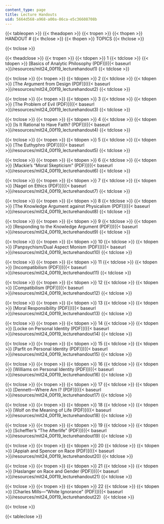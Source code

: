 ```yaml
---
content_type: page
title: Lecture Handouts
uid: 5664d568-a968-a00a-86ca-e5c36608708b
---
```


{{< tableopen >}}
{{< theadopen >}}
{{< tropen >}}
{{< thopen >}}
HANDOUT #
{{< thclose >}}
{{< thopen >}}
TOPICS
{{< thclose >}}

{{< trclose >}}

{{< theadclose >}}
{{< tropen >}}
{{< tdopen >}}
1
{{< tdclose >}}
{{< tdopen >}}
[Basics of Analytic Philosophy (PDF)]({{< baseurl >}}/resources/mit24_00f19_lecturehandout1)
{{< tdclose >}}

{{< trclose >}}
{{< tropen >}}
{{< tdopen >}}
2
{{< tdclose >}}
{{< tdopen >}}
[The Argument from Design (PDF)]({{< baseurl >}}/resources/mit24_00f19_lecturehandout2)
{{< tdclose >}}

{{< trclose >}}
{{< tropen >}}
{{< tdopen >}}
3
{{< tdclose >}}
{{< tdopen >}}
[The Problem of Evil (PDF)]({{< baseurl >}}/resources/mit24_00f19_lecturehandout3)
{{< tdclose >}}

{{< trclose >}}
{{< tropen >}}
{{< tdopen >}}
4
{{< tdclose >}}
{{< tdopen >}}
[Is It Rational to Have Faith? (PDF)]({{< baseurl >}}/resources/mit24_00f19_lecturehandout4)
{{< tdclose >}}

{{< trclose >}}
{{< tropen >}}
{{< tdopen >}}
5
{{< tdclose >}}
{{< tdopen >}}
[The Euthyphro (PDF)]({{< baseurl >}}/resources/mit24_00f19_lecturehandout5)
{{< tdclose >}}

{{< trclose >}}
{{< tropen >}}
{{< tdopen >}}
6
{{< tdclose >}}
{{< tdopen >}}
[Mackie’s “Moral Skepticism” (PDF)]({{< baseurl >}}/resources/mit24_00f19_lecturehandout6)
{{< tdclose >}}

{{< trclose >}}
{{< tropen >}}
{{< tdopen >}}
7
{{< tdclose >}}
{{< tdopen >}}
[Nagel on Ethics (PDF)]({{< baseurl >}}/resources/mit24_00f19_lecturehandout7)
{{< tdclose >}}

{{< trclose >}}
{{< tropen >}}
{{< tdopen >}}
8
{{< tdclose >}}
{{< tdopen >}}
[The Knowledge Argument against Physicalism (PDF)]({{< baseurl >}}/resources/mit24_00f19_lecturehandout8)
{{< tdclose >}}

{{< trclose >}}
{{< tropen >}}
{{< tdopen >}}
9
{{< tdclose >}}
{{< tdopen >}}
[Responding to the Knowledge Argument (PDF)]({{< baseurl >}}/resources/mit24_00f19_lecturehandout9)
{{< tdclose >}}

{{< trclose >}}
{{< tropen >}}
{{< tdopen >}}
10
{{< tdclose >}}
{{< tdopen >}}
[Panpsychism/Dual Aspect Monism (PDF)]({{< baseurl >}}/resources/mit24_00f19_lecturehandout10)
{{< tdclose >}}

{{< trclose >}}
{{< tropen >}}
{{< tdopen >}}
11
{{< tdclose >}}
{{< tdopen >}}
[Incompatibilism (PDF)]({{< baseurl >}}/resources/mit24_00f19_lecturehandout11)
{{< tdclose >}}

{{< trclose >}}
{{< tropen >}}
{{< tdopen >}}
12
{{< tdclose >}}
{{< tdopen >}}
[Compatibilism (PDF)]({{< baseurl >}}/resources/mit24_00f19_lecturehandout12)
{{< tdclose >}}

{{< trclose >}}
{{< tropen >}}
{{< tdopen >}}
13
{{< tdclose >}}
{{< tdopen >}}
[Moral Responsibility (PDF)]({{< baseurl >}}/resources/mit24_00f19_lecturehandout13)
{{< tdclose >}}

{{< trclose >}}
{{< tropen >}}
{{< tdopen >}}
14
{{< tdclose >}}
{{< tdopen >}}
[Locke on Personal Identity (PDF)]({{< baseurl >}}/resources/mit24_00f19_lecturehandout14)
{{< tdclose >}}

{{< trclose >}}
{{< tropen >}}
{{< tdopen >}}
15
{{< tdclose >}}
{{< tdopen >}}
[Parfit on Personal Identity (PDF)]({{< baseurl >}}/resources/mit24_00f19_lecturehandout15)
{{< tdclose >}}

{{< trclose >}}
{{< tropen >}}
{{< tdopen >}}
16
{{< tdclose >}}
{{< tdopen >}}
[Williams on Personal Identity (PDF)]({{< baseurl >}}/resources/mit24_00f19_lecturehandout16)
{{< tdclose >}}

{{< trclose >}}
{{< tropen >}}
{{< tdopen >}}
17
{{< tdclose >}}
{{< tdopen >}}
[Dennett—Where Am I? (PDF)]({{< baseurl >}}/resources/mit24_00f19_lecturehandout17)
{{< tdclose >}}

{{< trclose >}}
{{< tropen >}}
{{< tdopen >}}
18
{{< tdclose >}}
{{< tdopen >}}
[Wolf on the Meaning of Life (PDF)]({{< baseurl >}}/resources/mit24_00f19_lecturehandout18)
{{< tdclose >}}

{{< trclose >}}
{{< tropen >}}
{{< tdopen >}}
19
{{< tdclose >}}
{{< tdopen >}}
[Scheffler’s “The Afterlife” (PDF)]({{< baseurl >}}/resources/mit24_00f19_lecturehandout19)
{{< tdclose >}}

{{< trclose >}}
{{< tropen >}}
{{< tdopen >}}
20
{{< tdclose >}}
{{< tdopen >}}
[Appiah and Spencer on Race (PDF)]({{< baseurl >}}/resources/mit24_00f19_lecturehandout20)
{{< tdclose >}}

{{< trclose >}}
{{< tropen >}}
{{< tdopen >}}
21
{{< tdclose >}}
{{< tdopen >}}
[Haslanger on Race and Gender (PDF)]({{< baseurl >}}/resources/mit24_00f19_lecturehandout21)
{{< tdclose >}}

{{< trclose >}}
{{< tropen >}}
{{< tdopen >}}
22
{{< tdclose >}}
{{< tdopen >}}
[Charles Mills—“White Ignorance” (PDF)]({{< baseurl >}}/resources/mit24_00f19_lecturehandout22) 
{{< tdclose >}}

{{< trclose >}}

{{< tableclose >}}